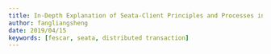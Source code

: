 ```yaml
---
title: In-Depth Explanation of Seata-Client Principles and Processes in Distributed Transactions
author: fangliangsheng
date: 2019/04/15
keywords: [fescar, seata, distributed transaction]
---
```

